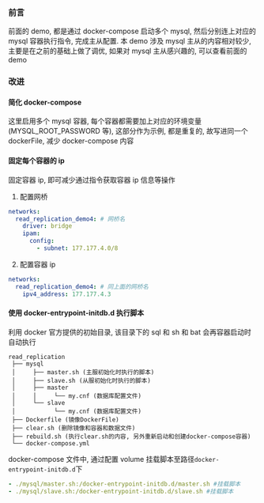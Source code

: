 ### 前言

前面的 demo, 都是通过 docker-compose 启动多个 mysql, 然后分别连上对应的 mysql 容器执行指令, 完成主从配置. 本 demo 涉及 mysql 主从的内容相对较少, 主要是在之前的基础上做了调优, 如果对 mysql 主从感兴趣的, 可以查看前面的 demo

### 改进

#### 简化 docker-compose

这里启用多个 mysql 容器, 每个容器都需要加上对应的环境变量(MYSQL_ROOT_PASSWORD 等), 这部分作为示例, 都是重复的, 故写进同一个 dockerFile, 减少 docker-compose 内容

#### 固定每个容器的 ip

固定容器 ip, 即可减少通过指令获取容器 ip 信息等操作

1. 配置网桥

```yml
networks:
  read_replication_demo4: # 网桥名
    driver: bridge
    ipam:
      config:
        - subnet: 177.177.4.0/8
```

2. 配置容器 ip

```yml
networks:
  read_replication_demo4: # 同上面的网桥名
    ipv4_address: 177.177.4.3
```

#### 使用 docker-entrypoint-initdb.d 执行脚本

利用 docker 官方提供的初始目录, 该目录下的 sql 和 sh 和 bat 会再容器启动时自动执行

```
read_replication
 ├── mysql
 │     ├── master.sh (主服初始化时执行的脚本)
 │     ├── slave.sh (从服初始化时执行的脚本)
 │     ├── master
 │     │     └── my.cnf (数据库配置文件)
 │     └── slave
 │           └── my.cnf (数据库配置文件)
 ├── Dockerfile (镜像DockerFile)
 ├── clear.sh (删除镜像和容器和数据文件)
 ├── rebuild.sh (执行clear.sh的内容, 另外重新启动和创建docker-compose容器)
 └── docker-compose.yml
```

docker-compose 文件中, 通过配置 volume 挂载脚本至路径`docker-entrypoint-initdb.d`下

```yml
- ./mysql/master.sh:/docker-entrypoint-initdb.d/master.sh #挂载脚本
- ./mysql/slave.sh:/docker-entrypoint-initdb.d/slave.sh #挂载脚本
```
